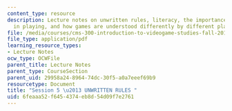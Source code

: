 ```yaml
---
content_type: resource
description: Lecture notes on unwritten rules, literacy, the importance of players
  in playing, and how games are understood differently by different players.
file: /media/courses/cms-300-introduction-to-videogame-studies-fall-2011/6feaaa52f6454374eb8d54d09f7e2761_MITCMS_300F11_session_5.pdf
file_type: application/pdf
learning_resource_types:
- Lecture Notes
ocw_type: OCWFile
parent_title: Lecture Notes
parent_type: CourseSection
parent_uid: 29958a24-8964-74dc-30f5-a0a7eeef69b9
resourcetype: Document
title: "Session 5 \u2013 UNWRITTEN RULES "
uid: 6feaaa52-f645-4374-eb8d-54d09f7e2761
---
```

